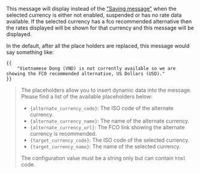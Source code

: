 This message will display instead of the <a href="#{{$group}}_{{$type}}_results_message" title="Saving message">"Saving message"</a> when the selected currency
is either not enabled, suspended or has no rate data available. If the selected currency has a fco recommended alternative then the rates displayed 
will be shown for that currency and this message will be displayed. 

In the default, after all the place holders are replaced, this message would say something like:

<pre><code class="language-none language-wrap">{{
    "Vietnamese Dong (VND) is not currently available so we are showing the FCO recommended alternative, US Dollars (USD)."
}}</code></pre> 

<blockquote>
The placeholders allow you to insert dynamic data into the message. Please find a list of the available
placeholders below:

<ul class="list-disc ml-10">    
    <li><code>{alternate_currency_code}</code>: The ISO code of the alternate currency.</li>
    <li><code>{alternate_currency_name}</code>: The name of the alternate currency.</li>
    <li><code>{alternate_currency_url}</code>: The FCO link showing the alternate currency is recommended.</li>
    <li><code>{target_currency_code}</code>: The ISO code of the selected currency.</li>
    <li><code>{target_currency_name}</code>: The name of the selected currency.</li>
</ul>

The configuration value must be a string only but can contain `html` code.
</blockquote>
